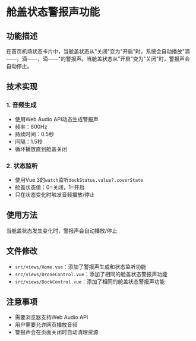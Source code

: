 # 舱盖状态警报声功能

## 功能描述

在首页机场状态卡片中，当舱盖状态从"关闭"变为"开启"时，系统会自动播放"滴——，滴——，滴——"的警报声。当舱盖状态从"开启"变为"关闭"时，警报声会自动停止。

## 技术实现

### 1. 音频生成
- 使用Web Audio API动态生成警报声
- 频率：800Hz
- 持续时间：0.5秒
- 间隔：1.5秒
- 循环播放直到舱盖关闭

### 2. 状态监听
- 使用Vue 3的`watch`监听`dockStatus.value?.coverState`
- 舱盖状态值：0=关闭，1=开启
- 只在状态变化时触发音频播放/停止

## 使用方法

当舱盖状态发生变化时，警报声会自动播放/停止

## 文件修改

- `src/views/Home.vue`：添加了警报声生成和状态监听功能
- `src/views/DroneControl.vue`：添加了相同的舱盖状态警报声功能
- `src/views/DockControl.vue`：添加了相同的舱盖状态警报声功能

## 注意事项

- 需要浏览器支持Web Audio API
- 用户需要允许网页播放音频
- 警报声会在页面关闭时自动清理资源 